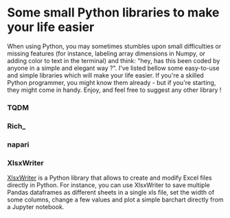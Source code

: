 # Some small Python libraries to make your life easier 

When using Python, you may sometimes stumbles upon small difficulties or missing features 
(for instance, labeling array dimensions in Numpy, or adding color to text in the terminal) and think: "hey, has this been coded by anyone in a simple and elegant way ?". 
I've listed bellow some easy-to-use and simple libraries which will make your life easier. 
If you're a skilled Python programmer, you might know them already - but if you're starting, they might come in handy.
Enjoy, and feel free to suggest any other library !  

### TQDM 

### Rich_ 

### napari

### XlsxWriter 

[XlsxWriter](https://xlsxwriter.readthedocs.io/index.html) is a Python library that allows to create and modify Excel files directly in Python. For instance, you can use XlsxWriter to save multiple Pandas dataframes as different sheets in a single xls file, set the width of some columns, change a few values and plot a simple barchart directly from a Jupyter notebook. 
